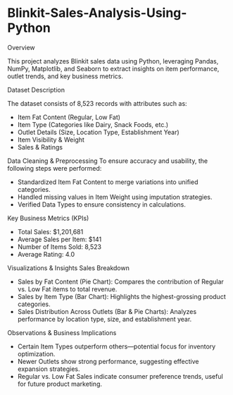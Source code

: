 # Blinkit-Sales-Analysis-Using-Python

Overview

This project analyzes Blinkit sales data using Python, leveraging Pandas, NumPy, Matplotlib, and Seaborn to extract insights on item performance, outlet trends, and key business metrics.

Dataset Description

The dataset consists of 8,523 records with attributes such as:
- Item Fat Content (Regular, Low Fat)
- Item Type (Categories like Dairy, Snack Foods, etc.)
- Outlet Details (Size, Location Type, Establishment Year)
- Item Visibility & Weight
- Sales & Ratings
  
Data Cleaning & Preprocessing
To ensure accuracy and usability, the following steps were performed:
- Standardized Item Fat Content to merge variations into unified categories.
- Handled missing values in Item Weight using imputation strategies.
- Verified Data Types to ensure consistency in calculations.

Key Business Metrics (KPIs)
- Total Sales: $1,201,681
- Average Sales per Item: $141
- Number of Items Sold: 8,523
- Average Rating: 4.0
  
Visualizations & Insights
Sales Breakdown
- Sales by Fat Content (Pie Chart): Compares the contribution of Regular vs. Low Fat items to total revenue.
- Sales by Item Type (Bar Chart): Highlights the highest-grossing product categories.
- Sales Distribution Across Outlets (Bar & Pie Charts): Analyzes performance by location type, size, and establishment year.
  
Observations & Business Implications
- Certain Item Types outperform others—potential focus for inventory optimization.
- Newer Outlets show strong performance, suggesting effective expansion strategies.
- Regular vs. Low Fat Sales indicate consumer preference trends, useful for future product marketing.

